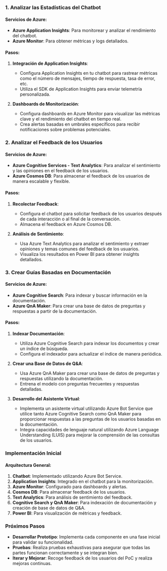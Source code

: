 ### 1. Analizar las Estadísticas del Chatbot

#### Servicios de Azure:
- **Azure Application Insights**: Para monitorear y analizar el rendimiento del chatbot.
- **Azure Monitor**: Para obtener métricas y logs detallados.

#### Pasos:
1. **Integración de Application Insights**:
   - Configura Application Insights en tu chatbot para rastrear métricas como el número de mensajes, tiempo de respuesta, tasa de error, etc.
   - Utiliza el SDK de Application Insights para enviar telemetría personalizada.

2. **Dashboards de Monitorización**:
   - Configura dashboards en Azure Monitor para visualizar las métricas clave y el rendimiento del chatbot en tiempo real.
   - Crea alertas basadas en umbrales específicos para recibir notificaciones sobre problemas potenciales.

### 2. Analizar el Feedback de los Usuarios

#### Servicios de Azure:
- **Azure Cognitive Services - Text Analytics**: Para analizar el sentimiento y las opiniones en el feedback de los usuarios.
- **Azure Cosmos DB**: Para almacenar el feedback de los usuarios de manera escalable y flexible.

#### Pasos:
1. **Recolectar Feedback**:
   - Configura el chatbot para solicitar feedback de los usuarios después de cada interacción o al final de la conversación.
   - Almacena el feedback en Azure Cosmos DB.

2. **Análisis de Sentimiento**:
   - Usa Azure Text Analytics para analizar el sentimiento y extraer opiniones y temas comunes del feedback de los usuarios.
   - Visualiza los resultados en Power BI para obtener insights detallados.

### 3. Crear Guías Basadas en Documentación

#### Servicios de Azure:
- **Azure Cognitive Search**: Para indexar y buscar información en la documentación.
- **Azure QnA Maker**: Para crear una base de datos de preguntas y respuestas a partir de la documentación.

#### Pasos:
1. **Indexar Documentación**:
   - Utiliza Azure Cognitive Search para indexar los documentos y crear un índice de búsqueda.
   - Configura el indexador para actualizar el índice de manera periódica.

2. **Crear una Base de Datos de Q&A**:
   - Usa Azure QnA Maker para crear una base de datos de preguntas y respuestas utilizando la documentación.
   - Entrena el modelo con preguntas frecuentes y respuestas detalladas.

3. **Desarrollo del Asistente Virtual**:
   - Implementa un asistente virtual utilizando Azure Bot Service que utilice tanto Azure Cognitive Search como QnA Maker para proporcionar respuestas a las preguntas de los usuarios basadas en la documentación.
   - Integra capacidades de lenguaje natural utilizando Azure Language Understanding (LUIS) para mejorar la comprensión de las consultas de los usuarios.

### Implementación Inicial

#### Arquitectura General:
1. **Chatbot**: Implementado utilizando Azure Bot Service.
2. **Application Insights**: Integrado en el chatbot para la monitorización.
3. **Azure Monitor**: Configurado para dashboards y alertas.
4. **Cosmos DB**: Para almacenar feedback de los usuarios.
5. **Text Analytics**: Para análisis de sentimiento del feedback.
6. **Cognitive Search y QnA Maker**: Para indexación de documentación y creación de base de datos de Q&A.
7. **Power BI**: Para visualización de métricas y feedback.


### Próximos Pasos
- **Desarrollar Prototipo**: Implementa cada componente en una fase inicial para validar su funcionalidad.
- **Pruebas**: Realiza pruebas exhaustivas para asegurar que todas las partes funcionan correctamente y se integran bien.
- **Iterar y Mejorar**: Recoge feedback de los usuarios del PoC y realiza mejoras continuas.

